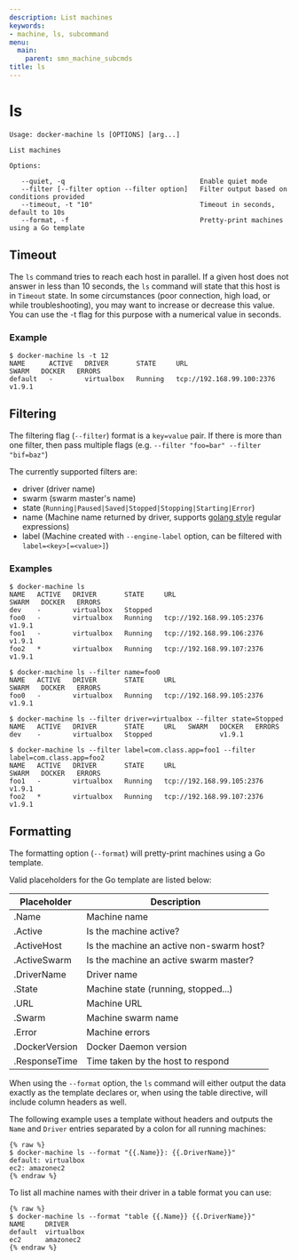 ```yaml
---
description: List machines
keywords:
- machine, ls, subcommand
menu:
  main:
    parent: smn_machine_subcmds
title: ls
---
```


# ls

    Usage: docker-machine ls [OPTIONS] [arg...]

    List machines

    Options:

       --quiet, -q                                  Enable quiet mode
       --filter [--filter option --filter option]   Filter output based on conditions provided
       --timeout, -t "10"                           Timeout in seconds, default to 10s
       --format, -f                                 Pretty-print machines using a Go template

## Timeout

The `ls` command tries to reach each host in parallel. If a given host does not
answer in less than 10 seconds, the `ls` command will state that this host is in
`Timeout` state. In some circumstances (poor connection, high load, or while
troubleshooting), you may want to increase or decrease this value. You can use
the -t flag for this purpose with a numerical value in seconds.

### Example

    $ docker-machine ls -t 12
    NAME      ACTIVE   DRIVER       STATE     URL                         SWARM   DOCKER   ERRORS
    default   -        virtualbox   Running   tcp://192.168.99.100:2376           v1.9.1

## Filtering

The filtering flag (`--filter`) format is a `key=value` pair. If there is more
than one filter, then pass multiple flags (e.g. `--filter "foo=bar" --filter "bif=baz"`)

The currently supported filters are:

-   driver (driver name)
-   swarm  (swarm master's name)
-   state  (`Running|Paused|Saved|Stopped|Stopping|Starting|Error`)
-   name   (Machine name returned by driver, supports [golang style](https://github.com/google/re2/wiki/Syntax) regular expressions)
-   label  (Machine created with `--engine-label` option, can be filtered with `label=<key>[=<value>]`)

### Examples

    $ docker-machine ls
    NAME   ACTIVE   DRIVER       STATE     URL                         SWARM   DOCKER   ERRORS
    dev    -        virtualbox   Stopped
    foo0   -        virtualbox   Running   tcp://192.168.99.105:2376           v1.9.1
    foo1   -        virtualbox   Running   tcp://192.168.99.106:2376           v1.9.1
    foo2   *        virtualbox   Running   tcp://192.168.99.107:2376           v1.9.1

    $ docker-machine ls --filter name=foo0
    NAME   ACTIVE   DRIVER       STATE     URL                         SWARM   DOCKER   ERRORS
    foo0   -        virtualbox   Running   tcp://192.168.99.105:2376           v1.9.1

    $ docker-machine ls --filter driver=virtualbox --filter state=Stopped
    NAME   ACTIVE   DRIVER       STATE     URL   SWARM   DOCKER   ERRORS
    dev    -        virtualbox   Stopped                 v1.9.1

    $ docker-machine ls --filter label=com.class.app=foo1 --filter label=com.class.app=foo2
    NAME   ACTIVE   DRIVER       STATE     URL                         SWARM   DOCKER   ERRORS
    foo1   -        virtualbox   Running   tcp://192.168.99.105:2376           v1.9.1
    foo2   *        virtualbox   Running   tcp://192.168.99.107:2376           v1.9.1

## Formatting

The formatting option (`--format`) will pretty-print machines using a Go template.

Valid placeholders for the Go template are listed below:

| Placeholder    | Description                              |
| -------------- | ---------------------------------------- |
| .Name          | Machine name                             |
| .Active        | Is the machine active?                   |
| .ActiveHost    | Is the machine an active non-swarm host? |
| .ActiveSwarm   | Is the machine an active swarm master?   |
| .DriverName    | Driver name                              |
| .State         | Machine state (running, stopped...)      |
| .URL           | Machine URL                              |
| .Swarm         | Machine swarm name                       |
| .Error         | Machine errors                           |
| .DockerVersion | Docker Daemon version                    |
| .ResponseTime  | Time taken by the host to respond        |

When using the `--format` option, the `ls` command will either output the data exactly as the template declares or,
when using the table directive, will include column headers as well.

The following example uses a template without headers and outputs the `Name` and `Driver` entries separated by a colon
for all running machines:

    {% raw %}
    $ docker-machine ls --format "{{.Name}}: {{.DriverName}}"
    default: virtualbox
    ec2: amazonec2
    {% endraw %}

To list all machine names with their driver in a table format you can use:

    {% raw %}
    $ docker-machine ls --format "table {{.Name}} {{.DriverName}}"
    NAME     DRIVER
    default  virtualbox
    ec2      amazonec2
    {% endraw %}
